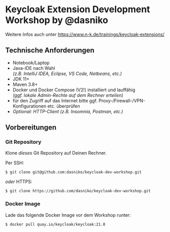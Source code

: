 # Keycloak Extension Development Workshop by @dasniko

Weitere Infos auch unter https://www.n-k.de/trainings/keycloak-extensions/

## Technische Anforderungen
* Notebook/Laptop
* Java-IDE nach Wahl  
_(z.B. IntelliJ IDEA, Eclipse, VS Code, Netbeans, etc.)_
* JDK 11+
* Maven 3.8+
* Docker und Docker Compose (V2!) installiert und lauffähig  
_(ggf. lokale Admin-Rechte auf dem Rechner erteilen)_
* für den Zugriff auf das Internet bitte ggf. Proxy-/Firewall-/VPN-Konfigurationen etc. überprüfen
* _Optional: HTTP-Client (z.B. Insomnia, Postman, etc.)_

## Vorbereitungen

### Git Repository

Klone _dieses_ Git Repository auf Deinen Rechner.

Per SSH:

    $ git clone git@github.com:dasniko/keycloak-dev-workshop.git

_oder_ HTTPS:

    $ git clone https://github.com/dasniko/keycloak-dev-workshop.git


### Docker Image

Lade das folgende Docker Image vor dem Workshop runter:

    $ docker pull quay.io/keycloak/keycloak:21.0

